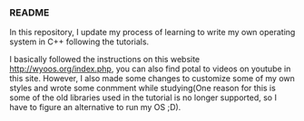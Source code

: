 
### README

In this repository, I update my process of learning to write my own operating system in C++ following the tutorials.

I basically followed the instructions on this website <http://wyoos.org/index.php>, you can also find potal to videos on youtube in this site. However, I also made some changes to customize some of my own styles and wrote some conmment while studying(One reason for this is some of the old libraries used in the tutorial is no longer supported, so I have to figure an alternative to run my OS ;D).



